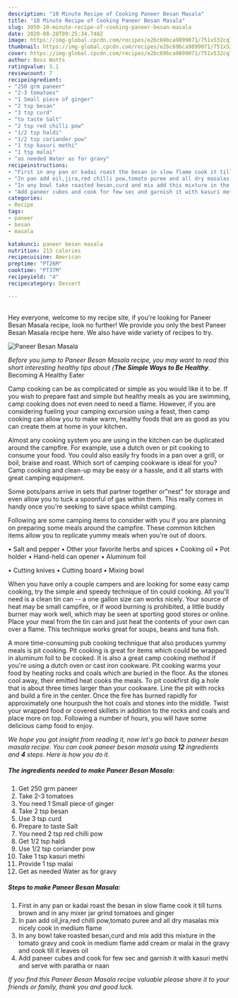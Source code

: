 ```yaml
---
description: "10 Minute Recipe of Cooking Paneer Besan Masala"
title: "10 Minute Recipe of Cooking Paneer Besan Masala"
slug: 3050-10-minute-recipe-of-cooking-paneer-besan-masala
date: 2020-08-28T09:25:34.748Z
image: https://img-global.cpcdn.com/recipes/e2bc69bca9899071/751x532cq70/paneer-besan-masala-recipe-main-photo.jpg
thumbnail: https://img-global.cpcdn.com/recipes/e2bc69bca9899071/751x532cq70/paneer-besan-masala-recipe-main-photo.jpg
cover: https://img-global.cpcdn.com/recipes/e2bc69bca9899071/751x532cq70/paneer-besan-masala-recipe-main-photo.jpg
author: Bess Watts
ratingvalue: 3.1
reviewcount: 7
recipeingredient:
- "250 grm paneer"
- "2-3 tomatoes"
- "1 Small piece of ginger"
- "2 tsp besan"
- "3 tsp curd"
- "to taste Salt"
- "2 tsp red chilli pow"
- "1/2 tsp haldi"
- "1/2 tsp coriander pow"
- "1 tsp kasuri methi"
- "1 tsp malai"
- "as needed Water as for gravy"
recipeinstructions:
- "First in any pan or kadai roast the besan in slow flame cook it till turns brown and in any mixer jar grind tomatoes and ginger"
- "In pan add oil,jira,red chilli pow,tomato puree and all dry masalas mix nicely cook in medium flame"
- "In any bowl take roasted besan,curd and mix add this mixture in the tomato gravy and cook in medium flame add cream or malai in the gravy and cook till it leaves oil"
- "Add paneer cubes and cook for few sec and garnish it with kasuri methi and serve with paratha or naan"
categories:
- Recipe
tags:
- paneer
- besan
- masala

katakunci: paneer besan masala 
nutrition: 213 calories
recipecuisine: American
preptime: "PT26M"
cooktime: "PT37M"
recipeyield: "4"
recipecategory: Dessert

---
```

<br>
Hey everyone, welcome to my recipe site, if you're looking for Paneer Besan Masala recipe, look no further! We provide you only the best Paneer Besan Masala recipe here. We also have wide variety of recipes to try.
<br>


![Paneer Besan Masala](https://img-global.cpcdn.com/recipes/e2bc69bca9899071/751x532cq70/paneer-besan-masala-recipe-main-photo.jpg)

<i>Before you jump to Paneer Besan Masala recipe, you may want to read this short interesting healthy tips about {<strong>The Simple Ways to Be Healthy</strong>.</i>
Becoming A Healthy Eater

    
Camp cooking can be as complicated or simple as you would like it to be. If you wish to prepare fast and simple but healthy meals as you are swimming, camp cooking does not even need to need a flame. However, if you are considering fueling your camping excursion using a feast, then camp cooking can allow you to make warm, healthy foods that are as good as you can create them at home in your kitchen.

 Almost any cooking system you are using in the kitchen can be duplicated around the campfire. For example, use a dutch oven or pit cooking to consume your food. You could also easily fry foods in a pan over a grill, or boil, braise and roast. Which sort of camping cookware is ideal for you? Camp cooking and clean-up may be easy or a hassle, and it all starts with great camping equipment.

Some pots/pans arrive in sets that partner together or"nest" for storage and even allow you to tuck a spoonful of gas within them. This really comes in handy once you're seeking to save space whilst camping.

Following are some camping items to consider with you if you are planning on preparing some meals around the campfire. These common kitchen items allow you to replicate yummy meals when you're out of doors.

• Salt and pepper
• Other your favorite herbs and spices
• Cooking oil
• Pot holder
• Hand-held can opener
• Aluminum foil

• Cutting knives
• Cutting board
• Mixing bowl


When you have only a couple campers and are looking for some easy camp cooking, try the simple and speedy technique of tin could cooking. All you'll need is a clean tin can -- a one gallon size can works nicely. Your source of heat may be small campfire, or if wood burning is prohibited, a little buddy burner may work well, which may be seen at sporting good stores or online. Place your meal from the tin can and just heat the contents of your own can over a flame.  This technique works great for soups, beans and tuna fish.

A more time-consuming pub cooking technique that also produces yummy meals is pit cooking. Pit cooking is great for items which could be wrapped in aluminum foil to be cooked.  It is also a great camp cooking method if you're using a dutch oven or cast iron cookware. Pit cooking warms your food by heating rocks and coals which are buried in the floor. As the stones cool away, their emitted heat cooks the meals. To pit cookfirst dig a hole that is about three times larger than your cookware. Line the pit with rocks and build a fire in the center. Once the fire has burned rapidly for approximately one hourpush the hot coals and stones into the middle. Twist your wrapped food or covered skillets in addition to the rocks and coals and place more on top. Following a number of hours, you will have some delicious camp food to enjoy.


<i>We hope you got insight from reading it, now let's go back to paneer besan masala recipe. You can cook paneer besan masala using <strong>12</strong> ingredients and <strong>4</strong> steps. Here is how you do it.
</i>

##### The ingredients needed to make Paneer Besan Masala:

1. Get 250 grm paneer
1. Take 2-3 tomatoes
1. You need 1 Small piece of ginger
1. Take 2 tsp besan
1. Use 3 tsp curd
1. Prepare to taste Salt
1. You need 2 tsp red chilli pow
1. Get 1/2 tsp haldi
1. Use 1/2 tsp coriander pow
1. Take 1 tsp kasuri methi
1. Provide 1 tsp malai
1. Get as needed Water as for gravy


##### Steps to make Paneer Besan Masala:

1. First in any pan or kadai roast the besan in slow flame cook it till turns brown and in any mixer jar grind tomatoes and ginger
1. In pan add oil,jira,red chilli pow,tomato puree and all dry masalas mix nicely cook in medium flame
1. In any bowl take roasted besan,curd and mix add this mixture in the tomato gravy and cook in medium flame add cream or malai in the gravy and cook till it leaves oil
1. Add paneer cubes and cook for few sec and garnish it with kasuri methi and serve with paratha or naan




<i>If you find this Paneer Besan Masala recipe valuable please share it to your friends or family, thank you and good luck.</i>
